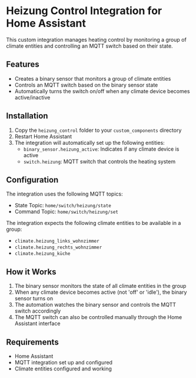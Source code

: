 # Heizung Control Integration for Home Assistant

This custom integration manages heating control by monitoring a group of climate entities and controlling an MQTT switch based on their state.

## Features

- Creates a binary sensor that monitors a group of climate entities
- Controls an MQTT switch based on the binary sensor state
- Automatically turns the switch on/off when any climate device becomes active/inactive

## Installation

1. Copy the `heizung_control` folder to your `custom_components` directory
2. Restart Home Assistant
3. The integration will automatically set up the following entities:
   - `binary_sensor.heizung_active`: Indicates if any climate device is active
   - `switch.heizung`: MQTT switch that controls the heating system

## Configuration

The integration uses the following MQTT topics:
- State Topic: `home/switch/heizung/state`
- Command Topic: `home/switch/heizung/set`

The integration expects the following climate entities to be available in a group:
- `climate.heizung_links_wohnzimmer`
- `climate.heizung_rechts_wohnzimmer`
- `climate.heizung_küche`

## How it Works

1. The binary sensor monitors the state of all climate entities in the group
2. When any climate device becomes active (not 'off' or 'idle'), the binary sensor turns on
3. The automation watches the binary sensor and controls the MQTT switch accordingly
4. The MQTT switch can also be controlled manually through the Home Assistant interface

## Requirements

- Home Assistant
- MQTT integration set up and configured
- Climate entities configured and working 